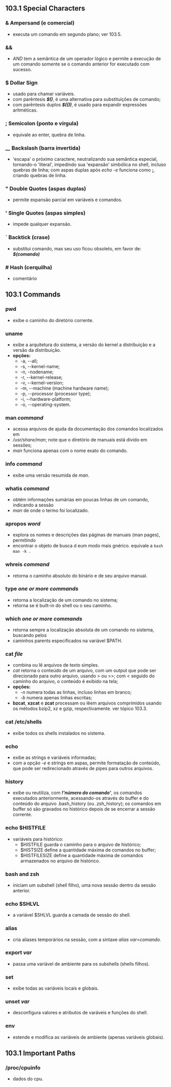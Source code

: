 ## 103.1 Special Characters

### __&__ Ampersand \(e comercial)
- executa um comando em segundo plano; ver 103.5.

### __&&__
- _AND_ tem a semântica de um operador lógico e permite a execução de um comando
somente se o comando anterior for executado com sucesso.

### __$__ Dollar Sign
- usado para chamar variáveis.
- com parêntesis __*$()*__, é uma alternativa para substituições de comando;
- com parêntesis duplos __*$(())*__, é usado para expandir expressões
aritméticas.

### __;__ Semicolon \(ponto e vírgula)
- equivale ao enter, quebra de linha.

### __\__ Backslash \(barra invertida)
- 'escapa' o próximo caractere, neutralizando sua semântica especial, tornando-o
'literal', impedindo sua 'expansão' simbólica no shell, incluso quebras de linha;
com aspas duplas após *echo -e* funciona como __;__, criando quebras de linha.

### __"__ Double Quotes \(aspas duplas)
- permite expansão parcial em variáveis e comandos.

### __'__ Single Quotes \(aspas simples)
- impede qualquer expansão.

### __\`__ Backtick \(crase)
- substitui comando, mas seu uso ficou obsoleto, em favor de: __*$(comando)*__

### __#__ Hash \(cerquilha)
- comentário


## 103.1 Commands

### pwd
- exibe o caminho do diretório corrente.

### uname
- exibe a arquitetura do sistema, a versão do kernel a distribuição e a versão
da distribuição.
- __opções:__
    - -a, --all;
	- -s, --kernel-name;
	- -n, -nodename;
	- -r, --kernel-release;
    - -v, --kernel-version;
	- -m, --machine \(machine hardware name);
	- -p, --processor \(processor type);
	- -i, --hardware-platform;
	- -o, --operating-system.

### man *command*
- acessa arquivos de ajuda da documentação dos comandos localizados em
- */usr/share/man*; note que o diretório de manuais está divido em sessões;
- *man* funciona apenas com o nome exato do comando.

### info *command*
- exibe uma versão resumida de *man*.

### whatis *command*
- obtém informações sumárias em poucas linhas de um comando, indicando a sessão
- *man* de onde o termo foi localizado.


### apropos *word*
- explora os nomes e descrições das páginas de manuais (man pages), permitindo
- encontrar o objeto de busca d eum modo mais gnérico. 
equivale a ```bash man -k ```.

### whreis *command*
- retorna o caminho absoluto do binário e de seu arquivo manual.

### type *one or more commands*
- retorna a localização de um comando no sistema;
- retorna se é built-in do shell ou o seu caminho.

### which *one or more commands*
- retorna sempre a localização absoluta de um comando no sistema, buscando pelos
- caminhos parents especificados na variável $PATH.

### cat *file*
- combina ou lê arquivos de texto simples.
- *cat* retorna o conteúdo de um arquivo, com um output que pode ser direcionado
para outro arquivo, usando \> ou \>>; com &lt; seguido do caminho do arquivo, o
conteúdo é exibido na tela;
- __opções:__
    - *-n* numera todas as linhas, incluso linhas em branco;
    - *-b* numera apenas linhas escritas;
- __bzcat__, __xzcat__ e __zcat__ processam ou lêem arquivos comprimidos usando
os métodos bzip2, xz e gzip, respectivamente. ver tópico 103.3.

### cat /etc/shells
- exibe todos os shells instalados no sistema.

### echo
- exibe as strings e variáveis informadas;
- com a opção *-e* e strings em aspas, permite formatação de conteúdo, que pode
ser redirecionado através de pipes para outros arquivos.

### history
- exibe ou reutiliza, com __*!'número do comando'*__, os comandos executados
anteriormente, acessando-os através do buffer e do conteúdo do arquivo
.bash_history \(ou .zsh_history); os comandos em buffer só são gravados
no histórico depois de se encerrar a sessão corrente.

### echo $HISTFILE
- variáveis para histórico:
    - $HISTFILE guarda o caminho para o arquivo de histórico;
    - $HISTSIZE define a quantidade máxima de comandos no buffer;
    - $HISTFILESIZE define a quantidade máxima de comandos armazenados no
arquivo de histórico.

### bash and zsh
- iniciam um subshell \(shell filho), uma nova sessão dentro da sessão anterior.

### echo $SHLVL
- a variável $SHLVL guarda a camada de sessão do shell.

### alias
- cria aliases temporários na sessão, com a sintaxe
_alias var=comando._

### export *var*
- passa uma variável de ambiente para os subshells (shells filhos).

### set
- exibe todas as variáveis locais e globais.

### unset *var*
- desconfigura valores e atributos de varáveis e funções do shell.

### env
- estende e modifica as variáveis de ambiente (apenas variáveis globais).


## 103.1 Important Paths

### /proc/cpuinfo
- dados do cpu.
